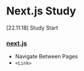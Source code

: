 # Next.js Study
[22.11.18] Study Start
### [next.js](https://nextjs.org/learn/foundations/about-nextjs?utm_source=next-site&utm_medium=homepage-cta&utm_campaign=next-website)

* Navigate Between Pages
* `<Link>`